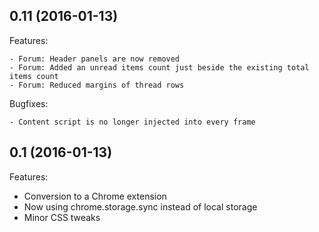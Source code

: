 ﻿## 0.11 (2016-01-13)

Features:

	- Forum: Header panels are now removed
	- Forum: Added an unread items count just beside the existing total items count
	- Forum: Reduced margins of thread rows
	
Bugfixes:

	- Content script is no longer injected into every frame

## 0.1 (2016-01-13)

Features:

  - Conversion to a Chrome extension
  - Now using chrome.storage.sync instead of local storage
  - Minor CSS tweaks